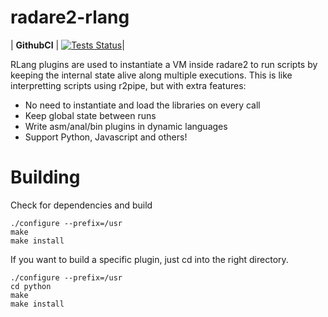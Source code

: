 radare2-rlang
=============

| **GithubCI**  | [![Tests Status](https://github.com/radareorg/radare2-rlang/workflows/R2L/badge.svg)](https://github.com/radareorg/radare2-rlang/actions?query=workflow%3A%22R2L%22)|

RLang plugins are used to instantiate a VM inside radare2 to run scripts by keeping the
internal state alive along multiple executions. This is like interpretting scripts using
r2pipe, but with extra features:

* No need to instantiate and load the libraries on every call
* Keep global state between runs
* Write asm/anal/bin plugins in dynamic languages
* Support Python, Javascript and others!

Building
========

Check for dependencies and build

```
./configure --prefix=/usr
make
make install
```

If you want to build a specific plugin, just cd into the right directory.

```
./configure --prefix=/usr
cd python
make
make install
```
